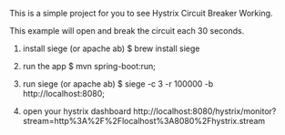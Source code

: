 
This is a simple project for you to see Hystrix Circuit Breaker Working.

This example will open and break the circuit each 30 seconds.

1. install siege (or apache ab)
 $ brew install siege

2. run the app
 $ mvn spring-boot:run;

3. run siege (or apache ab)
 $ siege  -c 3 -r 100000 -b http://localhost:8080;

4. open your hystrix dashboard
http://localhost:8080/hystrix/monitor?stream=http%3A%2F%2Flocalhost%3A8080%2Fhystrix.stream

